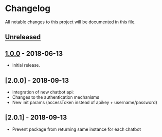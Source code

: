 # Changelog
All notable changes to this project will be documented in this file.

## [Unreleased]
<!--
"### Added" for new features.
"### Changed" for changes in existing functionality.
"### Deprecated" for soon-to-be removed features.
"### Removed" for now removed features.
"### Fixed" for any bug fixes.
"### Security" in case of vulnerabilities.
-->

## [1.0.0] - 2018-06-13
- Initial release.

## [2.0.0] - 2018-09-13
- Integration of new chatbot api:
- Changes to the authentication mechanisms
- New init params (accessToken instead of apikey + username/password)

## [2.0.1] - 2018-09-13
- Prevent package from returning same instance for each chatbot


[Unreleased]: https://github.com/digipolisantwerp/chatbot_service_nodejs/compare/v1.0.0...HEAD
[1.0.0]: https://github.com/digipolisantwerp/chatbot_service_nodejs/compare/v0.3.0...v1.0.0
